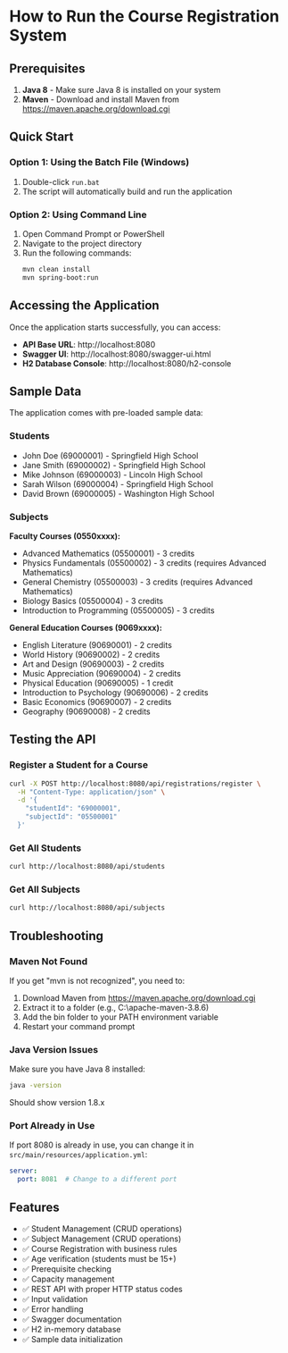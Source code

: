 # How to Run the Course Registration System

## Prerequisites

1. **Java 8** - Make sure Java 8 is installed on your system
2. **Maven** - Download and install Maven from https://maven.apache.org/download.cgi

## Quick Start

### Option 1: Using the Batch File (Windows)
1. Double-click `run.bat`
2. The script will automatically build and run the application

### Option 2: Using Command Line
1. Open Command Prompt or PowerShell
2. Navigate to the project directory
3. Run the following commands:
   ```bash
   mvn clean install
   mvn spring-boot:run
   ```

## Accessing the Application

Once the application starts successfully, you can access:

- **API Base URL**: http://localhost:8080
- **Swagger UI**: http://localhost:8080/swagger-ui.html
- **H2 Database Console**: http://localhost:8080/h2-console

## Sample Data

The application comes with pre-loaded sample data:

### Students
- John Doe (69000001) - Springfield High School
- Jane Smith (69000002) - Springfield High School  
- Mike Johnson (69000003) - Lincoln High School
- Sarah Wilson (69000004) - Springfield High School
- David Brown (69000005) - Washington High School

### Subjects
**Faculty Courses (0550xxxx):**
- Advanced Mathematics (05500001) - 3 credits
- Physics Fundamentals (05500002) - 3 credits (requires Advanced Mathematics)
- General Chemistry (05500003) - 3 credits (requires Advanced Mathematics)
- Biology Basics (05500004) - 3 credits
- Introduction to Programming (05500005) - 3 credits

**General Education Courses (9069xxxx):**
- English Literature (90690001) - 2 credits
- World History (90690002) - 2 credits
- Art and Design (90690003) - 2 credits
- Music Appreciation (90690004) - 2 credits
- Physical Education (90690005) - 1 credit
- Introduction to Psychology (90690006) - 2 credits
- Basic Economics (90690007) - 2 credits
- Geography (90690008) - 2 credits

## Testing the API

### Register a Student for a Course
```bash
curl -X POST http://localhost:8080/api/registrations/register \
  -H "Content-Type: application/json" \
  -d '{
    "studentId": "69000001",
    "subjectId": "05500001"
  }'
```

### Get All Students
```bash
curl http://localhost:8080/api/students
```

### Get All Subjects
```bash
curl http://localhost:8080/api/subjects
```

## Troubleshooting

### Maven Not Found
If you get "mvn is not recognized", you need to:
1. Download Maven from https://maven.apache.org/download.cgi
2. Extract it to a folder (e.g., C:\apache-maven-3.8.6)
3. Add the bin folder to your PATH environment variable
4. Restart your command prompt

### Java Version Issues
Make sure you have Java 8 installed:
```bash
java -version
```
Should show version 1.8.x

### Port Already in Use
If port 8080 is already in use, you can change it in `src/main/resources/application.yml`:
```yaml
server:
  port: 8081  # Change to a different port
```

## Features

- ✅ Student Management (CRUD operations)
- ✅ Subject Management (CRUD operations)  
- ✅ Course Registration with business rules
- ✅ Age verification (students must be 15+)
- ✅ Prerequisite checking
- ✅ Capacity management
- ✅ REST API with proper HTTP status codes
- ✅ Input validation
- ✅ Error handling
- ✅ Swagger documentation
- ✅ H2 in-memory database
- ✅ Sample data initialization
